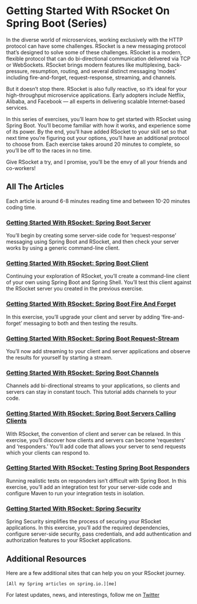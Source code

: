 # Getting Started With RSocket On Spring Boot (Series)

In the diverse world of microservices, working exclusively with the HTTP protocol can have some challenges. RSocket is a new messaging protocol that’s designed to solve some of these challenges. RSocket is a modern, flexible protocol that can do bi-directional communication delivered via TCP or WebSockets. RSocket brings modern features like multiplexing, back-pressure, resumption, routing, and several distinct messaging ‘modes’ including fire-and-forget, request-response, streaming, and channels. 

But it doesn’t stop there. RSocket is also fully reactive, so it’s ideal for your high-throughput microservice applications. Early adopters include Netflix, Alibaba, and Facebook — all experts in delivering scalable Internet-based services.

In this series of exercises, you’ll learn how to get started with RSocket using Spring Boot. You’ll become familiar with how it works, and experience some of its power. By the end, you’ll have added RSocket to your skill set so that next time you’re figuring out your options, you’ll have an additional protocol to choose from. Each exercise takes around 20 minutes to complete, so you’ll be off to the races in no time.

Give RSocket a try, and I promise, you’ll be the envy of all your friends and co-workers!

## All The Articles

Each article is around 6-8 minutes reading time and between 10-20 minutes coding time.

### [Getting Started With RSocket: Spring Boot Server](https://spring.io/blog/2020/03/02/getting-started-with-rsocket-spring-boot-server)

You’ll begin by creating some server-side code for ‘request-response’ messaging using Spring Boot and RSocket, and then check your server works by using a generic command-line client.

### [Getting Started With RSocket: Spring Boot Client](https://spring.io/blog/2020/03/09/getting-started-with-rsocket-spring-boot-client)

Continuing your exploration of RSocket, you’ll create a command-line client of your own using Spring Boot and Spring Shell. You’ll test this client against the RSocket server you created in the previous exercise.

### [Getting Started With RSocket: Spring Boot Fire And Forget](https://spring.io/blog/2020/03/16/getting-started-with-rsocket-spring-boot-fire-and-forget)

In this exercise, you’ll upgrade your client and server by adding ‘fire-and-forget’ messaging to both and then testing the results.

### [Getting Started With RSocket: Spring Boot Request-Stream](https://spring.io/blog/2020/03/23/getting-started-with-rsocket-spring-boot-request-stream)

You’ll now add streaming to your client and server applications and observe the results for yourself by starting a stream.

### [Getting Started With RSocket: Spring Boot Channels](https://github.com/benwilcock/spring-rsocket-demo/blob/master)

Channels add bi-directional streams to your applications, so clients and servers can stay in constant touch. This tutorial adds channels to your code.

### [Getting Started With RSocket: Spring Boot Servers Calling Clients](https://spring.io/blog/2020/05/12/getting-started-with-rsocket-servers-calling-clients)

With RSocket, the convention of client and server can be relaxed. In this exercise, you’ll discover how clients and servers can become ‘requesters’ and ‘responders.’  You’ll add code that allows your server to send requests which your clients can respond to.

### [Getting Started With RSocket: Testing Spring Boot Responders](https://spring.io/blog/2020/05/25/getting-started-with-rsocket-testing-spring-boot-responders)

Running realistic tests on responders isn’t difficult with Spring Boot. In this exercise, you’ll add an integration test for your server-side code and configure Maven to run your integration tests in isolation.

### [Getting Started With RSocket: Spring Security](https://spring.io/blog/2020/06/17/getting-started-with-rsocket-spring-security)

Spring Security simplifies the process of securing your RSocket applications. In this exercise, you’ll add the required dependencies, configure server-side security, pass credentials, and add authentication and authorization features to your RSocket applications.


## Additional Resources

Here are a few additional sites that can help you on your RSocket journey.

    [All my Spring articles on spring.io.][me]

For latest updates, news, and interestings, follow me on [Twitter][twitter]

[me]: https://spring.io/team/benwilcock
[twitter]: https://twitter.com/benbravo73


